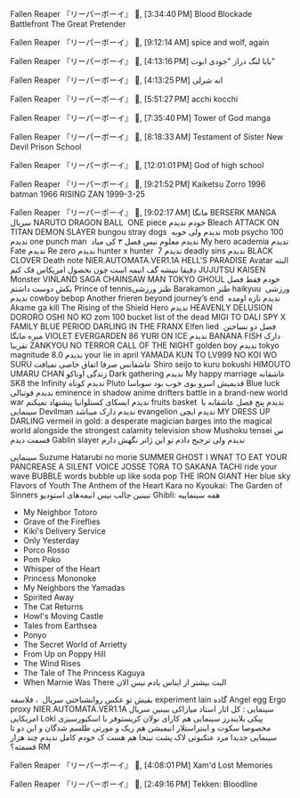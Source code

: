 Fallen Reaper 『リーパーボーイ』⁪⁬⁮ 🦦, [3:34:40 PM]
Blood Blockade Battlefront
The Great Pretender

Fallen Reaper 『リーパーボーイ』⁪⁬⁮ 🦦, [9:12:14 AM]
spice and wolf, again

Fallen Reaper 『リーパーボーイ』⁪⁬⁮ 🦦, [4:13:16 PM]
بابا لنگ دراز "جودی ابوت"

Fallen Reaper 『リーパーボーイ』⁪⁬⁮ 🦦, [4:13:25 PM]
انه شرلی

Fallen Reaper 『リーパーボーイ』⁪⁬⁮ 🦦, [5:51:27 PM]
acchi kocchi

Fallen Reaper 『リーパーボーイ』⁪⁬⁮ 🦦, [7:35:40 PM]
Tower of God manga

Fallen Reaper 『リーパーボーイ』⁪⁬⁮ 🦦, [8:18:33 AM]
Testament of Sister New Devil
Prison School

Fallen Reaper 『リーパーボーイ』⁪⁬⁮ 🦦, [12:01:01 PM]
God of high school

Fallen Reaper 『リーパーボーイ』⁪⁬⁮ 🦦, [9:21:52 PM]
Kaiketsu Zorro 1996
batman 1966
RISING ZAN 1999-3-25

Fallen Reaper 『リーパーボーイ』⁪⁬⁮ 🦦, [9:02:17 AM]
مانگا
BERSERK MANGA 
سریال 
NARUTO 
DRAGON BALL  
ONE piece خودم ندیدم
Bleach
ATTACK ON TITAN 
DEMON SLAYER
bungou stray dogs  ندیدم ولی خوبه
mob psycho 100  ندیدم 
one punch man  ندیدم معلوم نیس فصل ۳ کی میاد
My hero academia ندیدم
Fate ندیدم 
Re zero ندیدم
hunter x hunter  ندیدم
7 deadly sins ندیدم 
BLACK CLOVER 
Death note
NIER.AUTOMATA.VER1.1A
HELL'S PARADISE
Avatar البته دقیقا ننیشه گف انیمه است چون نحصول امریکاس فک کنم
JUJUTSU KAISEN
Monster 
VINLAND SAGA
CHAINSAW MAN 
TOKYO GHOUL خودم فقط فصل یکش دوست داشتم 
Prince of tennisطنز ورزشی 
Barakamon طنز
haikyuu  ورزشی ندیدم
cowboy bebop 
Another
frieren beyond journey’s end  ندیدم تازه اومده
Akame ga kill
The Rising of the Shield Hero ندیدم
HEAVENLY DELUSION
DORORO
OSHI NO KO 
zom 100 bucket list of the dead 
MIGI TO DALI
SPY X FAMILY
BLUE PERIOD
DARLING IN THE FRANX
Elfen lied  فصل دو نساختن میره مانگا
VIOLET EVERGARDEN 
86
YURI ON ICE ندیدم 
BANANA FISH دارک تقریبا
ZANKYOU NO TERROR
CALL OF THE NIGHT
golden boy ندیدم
tokyo magnitude 8.0  ندیدم 
your lie in april 
YAMADA KUN TO LV999 NO KOI WO SURU عاشقانس صرفا اتفاق خاصی نمیافت
Shiro seijo to kuru bokushi 
HIMOUTO UMARU CHAN زندگی اوتاکو
Dark gathering ندیدم 
My happy marriage عاشقانه 
SK8 the Infinity ندیدم کوتاه
Pluto قدیمیش اسرو بوی خوب بود
سوباسا 
Blue luck ندیدم فوتبالی
eminence in shadow anime 
drifters battle in a brand-new world war  ندیدم ایسکای
کستلوانیا پیشنهاد نمیکنم
fruits basket  ندیدم پنج فصل عاشقانه با سینمایی
Devilman ندیدم دارک میباشد 
evangelion ندیدم
ایچی
MY DRESS UP DARLING 
vermeil in gold: a desperate magician barges into the magical world alongside the strongest calamity television show 
Mushoku tensei س قسمت دیدم 
Gablin slayer ندیدم ولی ترجیح دادم تو این ژانر نگهش دارم


سینمایی
Suzume
Hatarubi no morie
SUMMER GHOST
I WNAT TO EAT YOUR PANCREASE
A SILENT VOICE
JOSSE TORA TO SAKANA TACHI 
ride your wave
BUBBLE 
words bubble up like soda pop
THE IRON GIANT
Her blue sky
Flavors of Youth
The Anthem of the Heart
Kara no Kyoukai: The Garden of Sinners نبینین جالب نیس 
انیمه‌های استودیو Ghibli: همه سینماییه
- My Neighbor Totoro
- Grave of the Fireflies
- Kiki's Delivery Service
- Only Yesterday
- Porco Rosso
- Pom Poko
- Whisper of the Heart
- Princess Mononoke
- My Neighbors the Yamadas
- Spirited Away
- The Cat Returns
- Howl's Moving Castle
- Tales from Earthsea
- Ponyo
- The Secret World of Arrietty
- From Up on Poppy Hill
- The Wind Rises
- The Tale of The Princess Kaguya
- When Marnie Was There
البت بیشتر از ایناس یادم نیس الان  

بقیش تو عکس
روانشناختی سریال  ، فلاسفه
experiment lain گاده
Angel egg
Ergo proxy
NIER.AUTOMATA.VER1.1A
سینمایی : کل اثار استاد میازاکی ببینین
سریال امریکایی 
Loki پیکی بلایندرز 
سینمایی هم کارای نولان کریستوفر با اسکیورسیزی مخصوصا سکوت و اینتراستلار
انیمیشن هم ریک و مورتی طلسم شدگان و این دو تا سینمایی جدیدا مرد عنکبوتی لاک پشت نینجا هم هست ک خودم کامل ندیدم چند هزار قسمته؟
RM

Fallen Reaper 『リーパーボーイ』⁪⁬⁮ 🦦, [4:08:01 PM]
Xam'd Lost Memories

Fallen Reaper 『リーパーボーイ』⁪⁬⁮ 🦦, [2:49:16 PM]
Tekken: Bloodline
